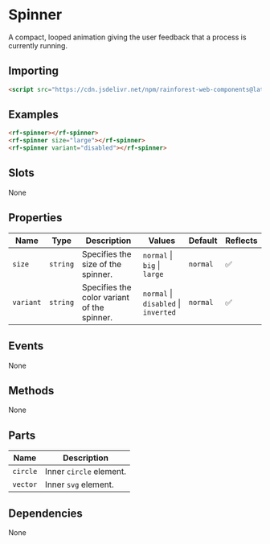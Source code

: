 # Spinner

A compact, looped animation giving the user feedback that a process is currently running.

## Importing

``` html
<script src="https://cdn.jsdelivr.net/npm/rainforest-web-components@latest/components/spinner.js" type="module"></script>
```

## Examples

``` html
<rf-spinner></rf-spinner>
<rf-spinner size="large"></rf-spinner>
<rf-spinner variant="disabled"></rf-spinner>        
```

## Slots

None

## Properties

| Name | Type | Description | Values | Default | Reflects |
| --- | --- | --- | --- | --- | --- |
| `size` | `string` | Specifies the size of the spinner. | `normal` \| `big` \| `large` | `normal` | ✅ |
| `variant`  | `string` | Specifies the color variant of the spinner. | `normal` \| `disabled` \| `inverted` | `normal` | ✅ |

## Events

None

## Methods

None

## Parts

| Name | Description |
| --- | --- |
| `circle` | Inner `circle` element. |
| `vector` | Inner `svg` element. |

## Dependencies

None
